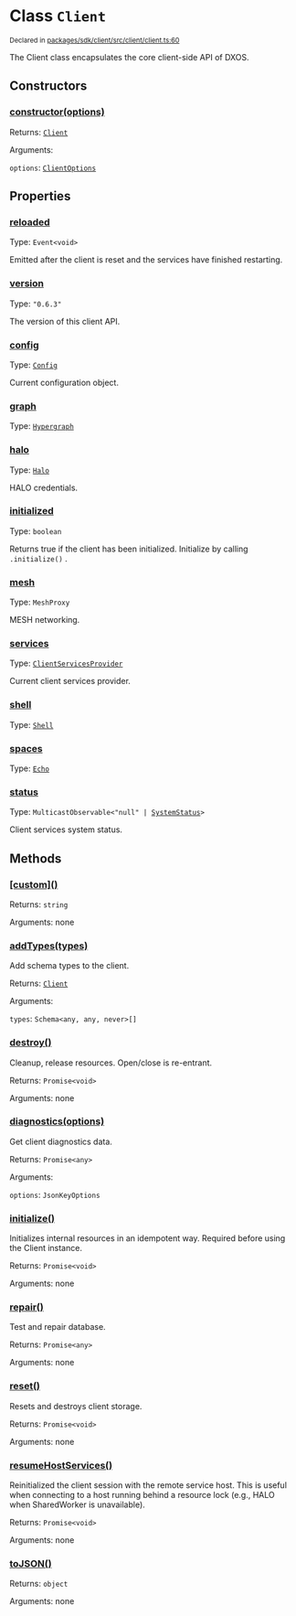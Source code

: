 # Class `Client`
<sub>Declared in [packages/sdk/client/src/client/client.ts:60](https://github.com/dxos/dxos/blob/ee0bfefcb/packages/sdk/client/src/client/client.ts#L60)</sub>


The Client class encapsulates the core client-side API of DXOS.

## Constructors
### [constructor(options)](https://github.com/dxos/dxos/blob/ee0bfefcb/packages/sdk/client/src/client/client.ts#L104)




Returns: <code>[Client](/api/@dxos/client/classes/Client)</code>

Arguments: 

`options`: <code>[ClientOptions](/api/@dxos/client/types/ClientOptions)</code>



## Properties
### [reloaded](https://github.com/dxos/dxos/blob/ee0bfefcb/packages/sdk/client/src/client/client.ts#L70)
Type: <code>Event&lt;void&gt;</code>

Emitted after the client is reset and the services have finished restarting.

### [version](https://github.com/dxos/dxos/blob/ee0bfefcb/packages/sdk/client/src/client/client.ts#L65)
Type: <code>"0.6.3"</code>

The version of this client API.

### [config](https://github.com/dxos/dxos/blob/ee0bfefcb/packages/sdk/client/src/client/client.ts#L145)
Type: <code>[Config](/api/@dxos/client/classes/Config)</code>

Current configuration object.

### [graph](https://github.com/dxos/dxos/blob/ee0bfefcb/packages/sdk/client/src/client/client.ts#L207)
Type: <code>[Hypergraph](/api/@dxos/client/classes/Hypergraph)</code>



### [halo](https://github.com/dxos/dxos/blob/ee0bfefcb/packages/sdk/client/src/client/client.ts#L182)
Type: <code>[Halo](/api/@dxos/client/interfaces/Halo)</code>

HALO credentials.

### [initialized](https://github.com/dxos/dxos/blob/ee0bfefcb/packages/sdk/client/src/client/client.ts#L162)
Type: <code>boolean</code>

Returns true if the client has been initialized. Initialize by calling  `.initialize()` .

### [mesh](https://github.com/dxos/dxos/blob/ee0bfefcb/packages/sdk/client/src/client/client.ts#L190)
Type: <code>MeshProxy</code>

MESH networking.

### [services](https://github.com/dxos/dxos/blob/ee0bfefcb/packages/sdk/client/src/client/client.ts#L153)
Type: <code>[ClientServicesProvider](/api/@dxos/client/interfaces/ClientServicesProvider)</code>

Current client services provider.

### [shell](https://github.com/dxos/dxos/blob/ee0bfefcb/packages/sdk/client/src/client/client.ts#L198)
Type: <code>[Shell](/api/@dxos/client/classes/Shell)</code>



### [spaces](https://github.com/dxos/dxos/blob/ee0bfefcb/packages/sdk/client/src/client/client.ts#L174)
Type: <code>[Echo](/api/@dxos/client/interfaces/Echo)</code>



### [status](https://github.com/dxos/dxos/blob/ee0bfefcb/packages/sdk/client/src/client/client.ts#L169)
Type: <code>MulticastObservable&lt;"null" | [SystemStatus](/api/@dxos/client/enums#SystemStatus)&gt;</code>

Client services system status.


## Methods
### [\[custom\]()](https://github.com/dxos/dxos/blob/ee0bfefcb/packages/sdk/client/src/client/client.ts#L128)




Returns: <code>string</code>

Arguments: none




### [addTypes(types)](https://github.com/dxos/dxos/blob/ee0bfefcb/packages/sdk/client/src/client/client.ts#L215)


Add schema types to the client.

Returns: <code>[Client](/api/@dxos/client/classes/Client)</code>

Arguments: 

`types`: <code>Schema&lt;any, any, never&gt;[]</code>


### [destroy()](https://github.com/dxos/dxos/blob/ee0bfefcb/packages/sdk/client/src/client/client.ts#L452)


Cleanup, release resources.
Open/close is re-entrant.

Returns: <code>Promise&lt;void&gt;</code>

Arguments: none




### [diagnostics(options)](https://github.com/dxos/dxos/blob/ee0bfefcb/packages/sdk/client/src/client/client.ts#L236)


Get client diagnostics data.

Returns: <code>Promise&lt;any&gt;</code>

Arguments: 

`options`: <code>JsonKeyOptions</code>


### [initialize()](https://github.com/dxos/dxos/blob/ee0bfefcb/packages/sdk/client/src/client/client.ts#L317)


Initializes internal resources in an idempotent way.
Required before using the Client instance.

Returns: <code>Promise&lt;void&gt;</code>

Arguments: none




### [repair()](https://github.com/dxos/dxos/blob/ee0bfefcb/packages/sdk/client/src/client/client.ts#L245)


Test and repair database.

Returns: <code>Promise&lt;any&gt;</code>

Arguments: none




### [reset()](https://github.com/dxos/dxos/blob/ee0bfefcb/packages/sdk/client/src/client/client.ts#L489)


Resets and destroys client storage.

Returns: <code>Promise&lt;void&gt;</code>

Arguments: none




### [resumeHostServices()](https://github.com/dxos/dxos/blob/ee0bfefcb/packages/sdk/client/src/client/client.ts#L480)


Reinitialized the client session with the remote service host.
This is useful when connecting to a host running behind a resource lock
(e.g., HALO when SharedWorker is unavailable).

Returns: <code>Promise&lt;void&gt;</code>

Arguments: none




### [toJSON()](https://github.com/dxos/dxos/blob/ee0bfefcb/packages/sdk/client/src/client/client.ts#L133)




Returns: <code>object</code>

Arguments: none





